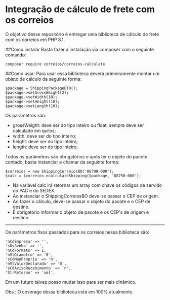 # Integração de cálculo de frete com os correios
O objetivo desse repositório é entregar uma biblioteca de cálculo de frete com os correios em PHP 8.1.

##Como instalar
Basta fazer a instalação via composer com o seguinte comando:
```
composer require correios/correios-calculate
```

##Como usar:
Para usar essa biblioteca deverá primeiramente montar um objeto de cálculo da seguinte forma:
```
$package = ShippingPackageDTO();
$package->setGrossWeight(2);
$package->setWidth(10);
$package->setHeight(10);
$package->setLength(10);
```
Os parâmetros são:
- grossWeight: deve ser do tipo inteiro ou float, sempre deve ser calculado em quilos;
- width: deve ser do tipo inteiro;
- height: deve ser do tipo inteiro;
- length: deve ser do tipo inteiro;

Todos os parâmetros são obrigatórios e após ter o objeto do pacote contado, basta instanciar e chamar da seguinte forma:
```
$correios = new ShippingCorreiosBO('88790-000');
$calc = $correios->calculateShipping($package, '88750-000');
```
- Na variável calc irá retornar um array com chave os códigos de servido do PAC e do SEDEX.
- Ao instanciar o ShippingCorreiosBO deve-se passar o CEP de origem.
- Ao fazer o cálculo, deve-se passar o objeto do pacote e o CEP de destino.
- É obrigatório informar o objeto de pacote e os CEP's de origem e destino.
---
Os parâmetros fixos passados para os correios nessa biblioteca são:
```
'nCdEmpresa' => '',
'sDsSenha' => '',
'nCdFormato' => 1,
'nVlDiametro' => '0',
'sCdMaoPropria' => 'n',
'nVlValorDeclarado' => '0',
'sCdAvisoRecebimento' => 'n',
'StrRetorno' => 'xml',
```
Em um futuro talvez posso mudar isso para ser mais dinâmico.

Obs.: O coverage dessa biblioteca está em 100% atualmente.
